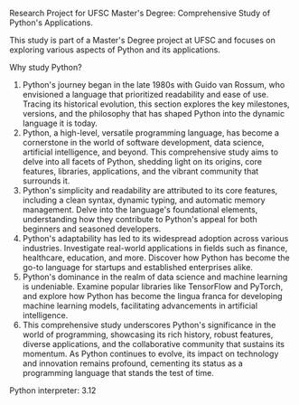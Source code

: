 Research Project for UFSC Master's Degree: Comprehensive Study of Python's Applications.

This study is part of a Master's Degree project at UFSC and focuses on exploring various aspects of Python and its applications.

Why study Python?

1. Python's journey began in the late 1980s with Guido van Rossum, who envisioned a language that prioritized readability and ease of use. Tracing its historical evolution, this section explores the key milestones, versions, and the philosophy that has shaped Python into the dynamic language it is today.
2. Python, a high-level, versatile programming language, has become a cornerstone in the world of software development, data science, artificial intelligence, and beyond. This comprehensive study aims to delve into all facets of Python, shedding light on its origins, core features, libraries, applications, and the vibrant community that surrounds it.
3. Python's simplicity and readability are attributed to its core features, including a clean syntax, dynamic typing, and automatic memory management. Delve into the language's foundational elements, understanding how they contribute to Python's appeal for both beginners and seasoned developers.
4. Python's adaptability has led to its widespread adoption across various industries. Investigate real-world applications in fields such as finance, healthcare, education, and more. Discover how Python has become the go-to language for startups and established enterprises alike.
5. Python's dominance in the realm of data science and machine learning is undeniable. Examine popular libraries like TensorFlow and PyTorch, and explore how Python has become the lingua franca for developing machine learning models, facilitating advancements in artificial intelligence.
6. This comprehensive study underscores Python's significance in the world of programming, showcasing its rich history, robust features, diverse applications, and the collaborative community that sustains its momentum. As Python continues to evolve, its impact on technology and innovation remains profound, cementing its status as a programming language that stands the test of time.

Python interpreter: 3.12